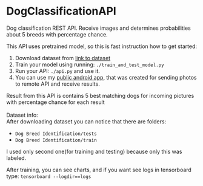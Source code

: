 # DogClassificationAPI
Dog classification REST API. Receive images and determines probabilities about 5 breeds with percentage chance.

This API uses pretrained model, so this is fast instruction how to get started:<br/>
1. Download dataset from [link to dataset](https://www.kaggle.com/jessicali9530/stanford-dogs-dataset)
2. Train your model using running: `./train_and_test_model.py`
3. Run your API: `./api.py` and use it.
4. You can use my [public android app](https://github.com/patrykce/dog-breed-classification-mobile-app), that was created for sending photos to remote API and receive results.


Result from this API is contains 5 best matching dogs for incoming pictures with percentage chance for each result</br>
</br>
Dataset info: </br>
After downloading dataset you can notice that there are folders:
- `Dog Breed Identification/tests`
- `Dog Breed Identification/train`


I used only second one(for training and testing) because only this was labeled.

After training, you can see charts, and if you want see logs in tensorboard type: `tensorboard --logdir==logs
`